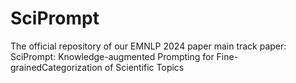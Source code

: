 # SciPrompt
The official repository of our EMNLP 2024 paper main track paper: SciPrompt: Knowledge-augmented Prompting for Fine-grainedCategorization of Scientific Topics
